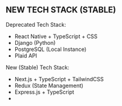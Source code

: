 ## NEW TECH STACK (STABLE) ##

Deprecated Tech Stack:

- React Native + TypeScript + CSS
- Django (Python)
- PostgreSQL (Local Instance)
- Plaid API


New (Stable) Tech Stack:

- Next.js + TypeScript + TailwindCSS
- Redux (State Management)
- Express.js + TypeScript
- 

